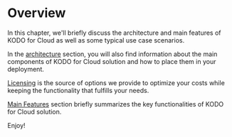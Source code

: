 # Overview

In this chapter, we'll briefly discuss the architecture and main features of KODO for Cloud as well as some typical use case scenarios.

In the [architecture](architecture.md#architecture) section, you will also find information about the main components of KODO for Cloud solution and how to place them in your deployment.

[Licensing](licensing.md) is the source of options we provide to optimize your costs while keeping the functionality that fulfills your needs.

[Main Features](main-features.md) section briefly summarizes the key functionalities of KODO for Cloud solution.

Enjoy!

